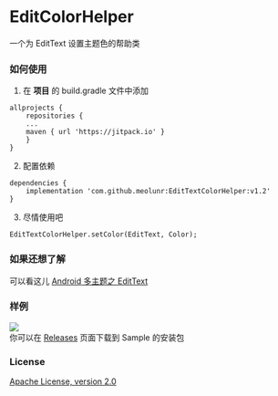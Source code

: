 # EditColorHelper

一个为 EditText 设置主题色的帮助类

### 如何使用
1. 在 **项目** 的 build.gradle 文件中添加
```
allprojects {
    repositories {
    ...
    maven { url 'https://jitpack.io' }
    }
}
```
2. 配置依赖
```
dependencies {
    implementation 'com.github.meolunr:EditTextColorHelper:v1.2'
}
```
3. 尽情使用吧
```
EditTextColorHelper.setColor(EditText, Color);
```

### 如果还想了解
可以看这儿 [Android 多主题之 EditText](https://iacn.me/2017/02/14/modify-edittext-color)

### 样例
![](https://ooo.0o0.ooo/2017/02/12/58a045b784300.png)  
你可以在 [Releases](https://github.com/meolunr/EditTextColorHelper/releases) 页面下载到 Sample 的安装包

### License
[Apache License, version 2.0](LICENSE)
